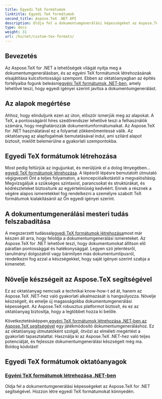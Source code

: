 ```yaml
---
title: Egyedi TeX formátumok
linktitle: Egyedi TeX formátumok
second_title: Aspose.TeX .NET API
description: Oldja fel a dokumentumgenerálási képességeket az Aspose.TeX for .NET segítségével. Ebben az átfogó oktatóanyagban megtanulhatja, hogyan hozhat létre egyedi TeX formátumokat könnyedén.
type: docs
weight: 31
url: /hu/net/custom-tex-formats/
---
```

## Bevezetés

 Az Aspose.TeX for .NET a lehetőségek világát nyitja meg a dokumentumgenerálásban, és az egyéni TeX formátumok létrehozásának elsajátítása kulcsfontosságú szempont. Ebben az oktatóanyagban az építés fortélyaiba fogunk beleásni[egyéni TeX formátumok .NET-ben](./create-custom-tex-formats/), amely lehetővé teszi, hogy egyedi igényei szerint javítsa a dokumentumgenerálást.

## Az alapok megértése

Ahhoz, hogy elinduljunk ezen az úton, először ismerjük meg az alapokat. A TeX, a pontosságáról híres szedőrendszer lehetővé teszi a felhasználók számára, hogy meghatározzák dokumentumformátumaikat. Az Aspose.TeX for .NET használatával ez a folyamat zökkenőmentessé válik. Az oktatóanyag az alapfogalmak bemutatásával indul, ami szilárd alapot biztosít, mielőtt belemerülne a gyakorlati szempontokba.

## Egyedi TeX formátumok létrehozása

Most pedig feltűrjük az ingujjunkat, és merüljünk el a dolog lényegében…[egyedi TeX formátumok létrehozása](./create-custom-tex-formats/). A lépésről lépésre bemutatott útmutató végigvezeti Önt a teljes folyamaton, a koncepcióalkotástól a megvalósításig. Megvizsgáljuk a szükséges szintaxist, parancsokat és struktúrákat, és kódrészleteket biztosítunk az egyértelműség kedvéért. Ennek a résznek a végére alapos ismeretekkel fog rendelkezni a személyre szabott TeX formátumok kialakításáról az Ön egyedi igényei szerint.

## A dokumentumgenerálási mesteri tudás felszabadítása

 A megszerzett tudással[egyedi TeX formátumok létrehozása](./create-custom-tex-formats/)most már készen áll arra, hogy feloldja a dokumentumgenerálási ismereteket. Az Aspose.TeX for .NET lehetővé teszi, hogy dokumentumokat állítson elő páratlan pontossággal és hatékonysággal. Legyen szó jelentésről, tanulmányi dolgozatról vagy bármilyen más dokumentumtípusról, rendelkezni fog azzal a készségekkel, hogy saját igényei szerint szabja a kimenetet.

## Növelje készségeit az Aspose.TeX segítségével

Ez az oktatóanyag nemcsak a technikai know-how-t ad át, hanem az Aspose.TeX .NET-hez való gyakorlati alkalmazását is hangsúlyozza. Növelje készségeit, és emelje új magasságokba dokumentumgenerálási képességeit. Az Aspose.TeX robusztus platformot biztosít, és ez az oktatóanyag biztosítja, hogy a legtöbbet hozza ki belőle.

 Következtetésképpen,[egyéni TeX formátumok létrehozása .NET-ben az Aspose.TeX segítségével](./create-custom-tex-formats/) egy játékmódosító dokumentumgeneráláshoz. Ez az oktatóanyag útmutatóként szolgál, ötvözi az elméleti megértést a gyakorlati tapasztalattal. Használja ki az Aspose.TeX .NET-hez való teljes potenciálját, és fejlessze dokumentumgenerálási készségeit még ma. Boldog kódolást!
## Egyedi TeX formátumok oktatóanyagok
### [Egyéni TeX formátumok létrehozása .NET-ben](./create-custom-tex-formats/)
Oldja fel a dokumentumgenerálási képességeket az Aspose.TeX for .NET segítségével. Hozzon létre egyedi TeX formátumokat könnyedén.